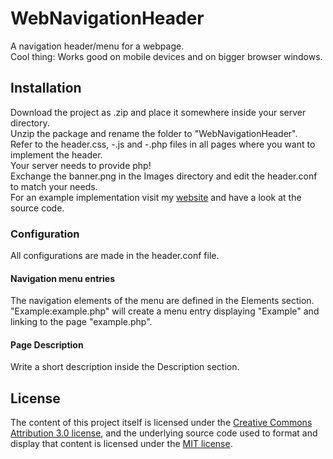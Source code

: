 # WebNavigationHeader

A navigation header/menu for a webpage.<br>
Cool thing: Works good on mobile devices and on bigger browser windows.

## Installation

Download the project as .zip and place it somewhere inside your server directory.<br>
Unzip the package and rename the folder to "WebNavigationHeader".<br>
Refer to the header.css, -.js and -.php files in all pages where you want to implement the header.<br>
Your server needs to provide php!<br>
Exchange the banner.png in the Images directory and edit the header.conf to match your needs.<br>
For an example implementation visit my [website](https://www.wechsel-wissen.de) and have a look at the source code.

### Configuration

All configurations are made in the header.conf file.<br>

#### Navigation menu entries
The navigation elements of the menu are defined in the Elements section.<br>
"Example:example.php" will create a menu entry displaying "Example" and linking to the page "example.php".

#### Page Description
Write a short description inside the Description section.

## License

The content of this project itself is licensed under the 
[Creative Commons Attribution 3.0 license](http://creativecommons.org/licenses/by/3.0/us/deed.en_US), 
and the underlying source code used to format and display that content is licensed under the 
[MIT license](http://opensource.org/licenses/mit-license.php).
